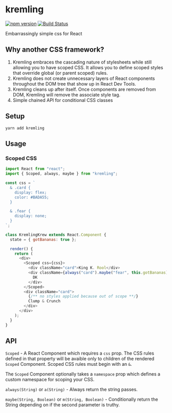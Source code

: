 # kremling
[![npm version](https://img.shields.io/npm/v/kremling.svg?style=flat-square)](https://www.npmjs.org/package/kremling)
[![Build Status](https://img.shields.io/travis/CanopyTax/kremling/master.svg?style=flat-square)](https://travis-ci.org/CanopyTax/kremling)

Embarrassingly simple css for React

## Why another CSS framework?

1. Kremling embraces the cascading nature of stylesheets while still
   allowing you to have scoped CSS. It allows you to define scoped
   styles that override global (or parent scoped) rules.
2. Kremling does not create unnecessary layers of React components
   throughout the DOM tree that show up in React Dev Tools.
3. Kremling cleans up after itself. Once components are removed from
   DOM, Kremling will remove the associate style tag.
4. Simple chained API for conditional CSS classes

## Setup
`yarn add kremling`

## Usage

### Scoped CSS
```js
import React from "react";
import { Scoped, always, maybe } from "kremling";

const css = `
  & .card {
    display: flex;
    color: #BADA55;
  }

  & .fear {
    display: none;
  }
`;

class KremlingKrew extends React.Component {
  state = { gotBananas: true };

  render() {
    return (
      <div>
        <Scoped css={css}>
          <div className="card">King K. Rool</div>
          <div className={always("card").maybe("fear", this.gotBananas)}>
            DK
          </div>
        </Scoped>
        <div className="card">
          {/** no styles applied because out of scope **/}
          Clump & Crunch
        </div>
      </div>
    );
  }
}
```

## API

`Scoped` - A React Component which requires a `css` prop. The
  CSS rules defined in that property will be avaible only to children
  of the rendered `Scoped` Component. Scoped CSS rules must begin
  with an `&`.

  The `Scoped` Component optionally takes a `namespace` prop which
  defines a custom namespace for scoping your CSS.

`always(String)` or `a(String)` - Always return the string passes.

`maybe(String, Boolean)` or `m(String, Boolean)` - Conditionally return the String depending on if the second parameter is truthy.
